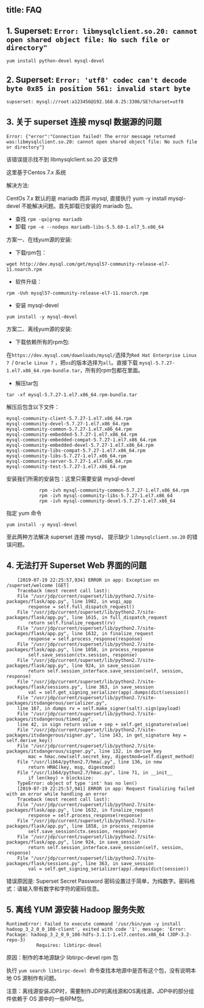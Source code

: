 title: FAQ
---

## 1. Superset: `Error: libmysqlclient.so.20: cannot open shared object file: No such file or directory"`

```
yum install python-devel mysql-devel
```

## 2. Superset: `Error: 'utf8' codec can't decode byte 0x85 in position 561: invalid start byte`

```
supserset: mysql://root:a123456@192.168.0.25:3306/SE?charset=utf8
```

## 3. 关于 superset 连接 mysql 数据源的问题

```
Error: {"error":"Connection failed! The error message returned was:libmysqlclient.so.20: cannot open shared object file: No such file or directory"}
```

该错误提示找不到 libmysqlclient.so.20 该文件

这里基于Centos 7.x 系统

解决方法:

CentOs 7.x 默认的是 mariadb 而非 mysql, 直接执行 yum -y install mysql-devel 不能解决问题。首先卸载已安装的 mariadb 包。

- 查找  `rpm -qa|grep mariadb`
- 卸载  `rpm -e --nodeps mariadb-libs-5.5.60-1.el7_5.x86_64`


方案一、在线yum源的安装:

- 下载rpm包：

```
wget http://dev.mysql.com/get/mysql57-community-release-el7-11.noarch.rpm   
```

- 软件升级：

```
rpm -Uvh mysql57-community-release-el7-11.noarch.rpm
```

- 安装 mysql-devel

```
yum install -y mysql-devel
```

方案二、离线yum源的安装:

- 下载依赖所有的rpm包:

在`https://dev.mysql.com/downloads/mysql/`选择为`Red Hat Enterprise Linux 7 `/ `Oracle Linux 7` ，把`os`的版本选择为`all`。直接下载  `mysql-5.7.27-1.el7.x86_64.rpm-bundle.tar`，所有的rpm包都在里面。

- 解压tar包

```
tar -xf mysql-5.7.27-1.el7.x86_64.rpm-bundle.tar
```

解压后包含以下文件：

```
mysql-community-client-5.7.27-1.el7.x86_64.rpm
mysql-community-devel-5.7.27-1.el7.x86_64.rpm
mysql-community-common-5.7.27-1.el7.x86_64.rpm      
mysql-community-embedded-5.7.27-1.el7.x86_64.rpm
mysql-community-embedded-compat-5.7.27-1.el7.x86_64.rpm
mysql-community-embedded-devel-5.7.27-1.el7.x86_64.rpm
mysql-community-libs-compat-5.7.27-1.el7.x86_64.rpm
mysql-community-libs-5.7.27-1.el7.x86_64.rpm
mysql-community-server-5.7.27-1.el7.x86_64.rpm
mysql-community-test-5.7.27-1.el7.x86_64.rpm
```

安装我们所需的安装包：这里只需要安装 mysql-devel

```
            rpm -ivh mysql-community-common-5.7.27-1.el7.x86_64.rpm
            rpm -ivh mysql-community-libs-5.7.27-1.el7.x86_64
            rpm -ivh mysql-community-devel-5.7.27-1.el7.x86_64
```

指定 yum 命令

```
yum install -y mysql-devel
```

至此两种方法解决 superset 连接 mysql， 提示缺少 `libmysqlclient.so.20` 的错误问题。

## 4. 无法打开 Superset Web 界面的问题

```
    [2019-07-19 22:25:57,934] ERROR in app: Exception on /superset/welcome [GET]
    Traceback (most recent call last):
    File "/usr/jdp/current/superset/lib/python2.7/site-packages/flask/app.py", line 1982, in wsgi_app
        response = self.full_dispatch_request()
    File "/usr/jdp/current/superset/lib/python2.7/site-packages/flask/app.py", line 1615, in full_dispatch_request
        return self.finalize_request(rv)
    File "/usr/jdp/current/superset/lib/python2.7/site-packages/flask/app.py", line 1632, in finalize_request
        response = self.process_response(response)
    File "/usr/jdp/current/superset/lib/python2.7/site-packages/flask/app.py", line 1858, in process_response
        self.save_session(ctx.session, response)
    File "/usr/jdp/current/superset/lib/python2.7/site-packages/flask/app.py", line 924, in save_session
        return self.session_interface.save_session(self, session, response)
    File "/usr/jdp/current/superset/lib/python2.7/site-packages/flask/sessions.py", line 363, in save_session
        val = self.get_signing_serializer(app).dumps(dict(session))
    File "/usr/jdp/current/superset/lib/python2.7/site-packages/itsdangerous/serializer.py", 
    line 167, in dumps rv = self.make_signer(salt).sign(payload)
    File "/usr/jdp/current/superset/lib/python2.7/site-packages/itsdangerous/timed.py", 
    line 42, in sign return value + sep + self.get_signature(value)
    File "/usr/jdp/current/superset/lib/python2.7/site-packages/itsdangerous/signer.py", line 143, in get_signature key = self.derive_key()
    File "/usr/jdp/current/superset/lib/python2.7/site-packages/itsdangerous/signer.py", line 132, in derive_key
        mac = hmac.new(self.secret_key, digestmod=self.digest_method)
    File "/usr/lib64/python2.7/hmac.py", line 136, in new
        return HMAC(key, msg, digestmod)
    File "/usr/lib64/python2.7/hmac.py", line 71, in __init__
        if len(key) > blocksize:
    TypeError: object of type 'int' has no len()
    [2019-07-19 22:25:57,941] ERROR in app: Request finalizing failed with an error while handling an error
    Traceback (most recent call last):
    File "/usr/jdp/current/superset/lib/python2.7/site-packages/flask/app.py", line 1632, in finalize_request
        response = self.process_response(response)
    File "/usr/jdp/current/superset/lib/python2.7/site-packages/flask/app.py", line 1858, in process_response
        self.save_session(ctx.session, response)
    File "/usr/jdp/current/superset/lib/python2.7/site-packages/flask/app.py", line 924, in save_session
        return self.session_interface.save_session(self, session, response)
    File "/usr/jdp/current/superset/lib/python2.7/site-packages/flask/sessions.py", line 363, in save_session
        val = self.get_signing_serializer(app).dumps(dict(session))
```

错误原因是: Superset Secret Password 密码设置过于简单，为纯数字。密码格式：请输入带有数字和字符的密码信息。

## 5. 离线 YUM 源安装 Hadoop 服务失败

```
RuntimeError: Failed to execute command '/usr/bin/yum -y install hadoop_3_2_0_0_108-client', exited with code '1', message: 'Error: Package: hadoop_3_2_0_0_108-hdfs-3.1.1-1.el7.centos.x86_64 (JDP-3.2-repo-3)
           Requires: libtirpc-devel
```

原因：制作的本地源缺少 libtirpc-devel rpm 包

执行 `yum search libtirpc-devel `命令查找本地源中是否有这个包，没有说明本地 OS 源制作有问题。

注意：离线源安装JDP时，需要制作JDP的离线源和OS离线源，JDP中的部分组件依赖于 OS 源中的一些RPM包。


